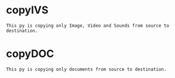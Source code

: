 # copyIVS
    This py is copying only Image, Video and Sounds from source to destination.
# copyDOC
    This py is copying only documents from source to destination.